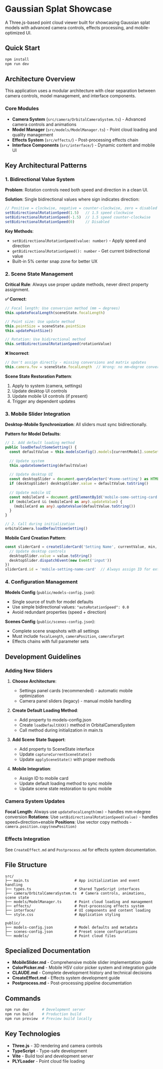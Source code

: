 # Gaussian Splat Showcase

A Three.js-based point cloud viewer built for showcasing Gaussian splat models with advanced camera controls, effects processing, and mobile-optimized UI.

## Quick Start

```bash
npm install
npm run dev
```

## Architecture Overview

This application uses a modular architecture with clear separation between camera controls, model management, and interface components.

### Core Modules
- **Camera System** (`src/camera/OrbitalCameraSystem.ts`) - Advanced camera controls and animations
- **Model Manager** (`src/models/ModelManager.ts`) - Point cloud loading and quality management  
- **Effects System** (`src/effects/`) - Post-processing effects chain
- **Interface Components** (`src/interface/`) - Dynamic content and mobile UI

## Key Architectural Patterns

### 1. Bidirectional Value System

**Problem**: Rotation controls need both speed and direction in a clean UI.

**Solution**: Single bidirectional values where sign indicates direction:
```typescript
// Positive = clockwise, negative = counter-clockwise, zero = disabled
setBidirectionalRotationSpeed(1.5)   // 1.5 speed clockwise
setBidirectionalRotationSpeed(-1.5)  // 1.5 speed counter-clockwise  
setBidirectionalRotationSpeed(0)     // Disabled
```

**Key Methods**:
- `setBidirectionalRotationSpeed(value: number)` - Apply speed and direction
- `getBidirectionalRotationSpeed(): number` - Get current bidirectional value
- Built-in 5% center snap zone for better UX

### 2. Scene State Management

**Critical Rule**: Always use proper update methods, never direct property assignment.

**✅ Correct**:
```typescript
// Focal length: Use conversion method (mm → degrees)
this.updateFocalLength(sceneState.focalLength)

// Point size: Use update method  
this.pointSize = sceneState.pointSize
this.updatePointSize()

// Rotation: Use bidirectional method
this.setBidirectionalRotationSpeed(rotationValue)
```

**❌ Incorrect**:
```typescript
// Don't assign directly - missing conversions and matrix updates
this.camera.fov = sceneState.focalLength  // Wrong: no mm→degree conversion
```

**Scene State Restoration Pattern**:
1. Apply to system (camera, settings)
2. Update desktop UI controls  
3. Update mobile UI controls (if present)
4. Trigger any dependent updates

### 3. Mobile Slider Integration

**Desktop-Mobile Synchronization**: All sliders must sync bidirectionally.

**Pattern for Model Defaults**:
```typescript
// 1. Add default loading method
public loadDefaultSomeSetting() {
  const defaultValue = this.modelsConfig().models[currentModel].someSetting
  
  // Update system
  this.updateSomeSetting(defaultValue)
  
  // Update desktop UI
  const desktopSlider = document.querySelector('#some-setting') as HTMLInputElement
  if (desktopSlider) desktopSlider.value = defaultValue.toString()
  
  // Update mobile UI  
  const mobileCard = document.getElementById('mobile-some-setting-card') as HTMLElement
  if (mobileCard && (mobileCard as any).updateValue) {
    (mobileCard as any).updateValue(defaultValue.toString())
  }
}

// 2. Call during initialization
orbitalCamera.loadDefaultSomeSetting()
```

**Mobile Card Creation Pattern**:
```typescript
const sliderCard = createSliderCard('Setting Name', currentValue, min, max, step, (value) => {
  // Update desktop controls
  desktopSlider.value = value.toString()
  desktopSlider.dispatchEvent(new Event('input'))
})
sliderCard.id = 'mobile-setting-name-card'  // Always assign ID for external access
```

### 4. Configuration Management

**Models Config** (`public/models-config.json`):
- Single source of truth for model defaults
- Use simple bidirectional values: `"autoRotationSpeed": 0.0`
- Avoid redundant properties (speed + direction)

**Scenes Config** (`public/scenes-config.json`):
- Complete scene snapshots with all settings
- Must include `focalLength`, `cameraPosition`, `cameraTarget`
- Effects chains with full parameter sets

## Development Guidelines

### Adding New Sliders

1. **Choose Architecture**: 
   - Settings panel cards (recommended) - automatic mobile optimization
   - Camera panel sliders (legacy) - manual mobile handling

2. **Create Default Loading Method**:
   - Add property to models-config.json
   - Create `loadDefaultXXX()` method in OrbitalCameraSystem
   - Call method during initialization in main.ts

3. **Add Scene State Support**:
   - Add property to SceneState interface
   - Update `captureCurrentSceneState()`
   - Update `applySceneState()` with proper methods

4. **Mobile Integration**:
   - Assign ID to mobile card
   - Update default loading method to sync mobile
   - Update scene state restoration to sync mobile

### Camera System Updates

**Focal Length**: Always use `updateFocalLength(mm)` - handles mm→degree conversion
**Rotations**: Use `setBidirectionalRotationSpeed(value)` - handles speed+direction+enable
**Positions**: Use vector copy methods - `camera.position.copy(newPosition)`

### Effects Integration

See `CreateEffect.md` and `Postprocess.md` for effects system documentation.

## File Structure

```
src/
├── main.ts                     # App initialization and event handling
├── types.ts                    # Shared TypeScript interfaces  
├── camera/OrbitalCameraSystem.ts  # Camera controls, animations, scene state
├── models/ModelManager.ts      # Point cloud loading and management
├── effects/                    # Post-processing effects system
├── interface/                  # UI components and content loading
└── style.css                   # Application styling

public/
├── models-config.json          # Model defaults and metadata
├── scenes-config.json          # Preset scene configurations
└── models/                     # Point cloud files
```

## Specialized Documentation

- **MobileSlider.md** - Comprehensive mobile slider implementation guide
- **ColorPicker.md** - Mobile HSV color picker system and integration guide
- **CLAUDE.md** - Complete development history and technical decisions
- **CreateEffect.md** - Effects system development guide
- **Postprocess.md** - Post-processing pipeline documentation

## Commands

```bash
npm run dev      # Development server
npm run build    # Production build  
npm run preview  # Preview build locally
```

## Key Technologies

- **Three.js** - 3D rendering and camera controls
- **TypeScript** - Type-safe development
- **Vite** - Build tool and development server
- **PLYLoader** - Point cloud file loading